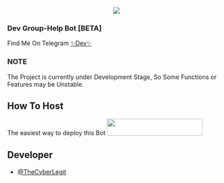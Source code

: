 <p align="center">
  <img src="https://telegra.ph/file/c3aed0bc0eb153a9ef0c6.jpg">
</p>

### Dev Group-Help Bot [BETA]
Find Me On Telegram [✨Dev✨](https://t.me/DevManager_Robot)

### NOTE 
The Project is currently under Development Stage, 
So Some Functions or Features may be Unstable.

## How To Host
The easiest way to deploy this Bot
<a href="https://heroku.com/deploy?template=https://github.com/Samarth-Dubey/DevManagementRobot"> <img src="https://img.shields.io/badge/Deploy%20To%20Heroku-black?style=for-the-badge&logo=heroku" width="220" height="38.45"/></a></p>
 
## Developer
   - [@TheCyberLegit](https://t.me/TheCyberLegit)
